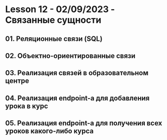 # Lesson 12 - 02/09/2023 - Связанные сущности

## 01.  Реляционные связи (SQL)
## 02. Объектно-ориентированные связи
## 03. Реализация связей в образовательном центре
## 04. Реализация endpoint-а для добавления урока в курс
## 05. Реализация endpoint-а для получения всех уроков какого-либо курса